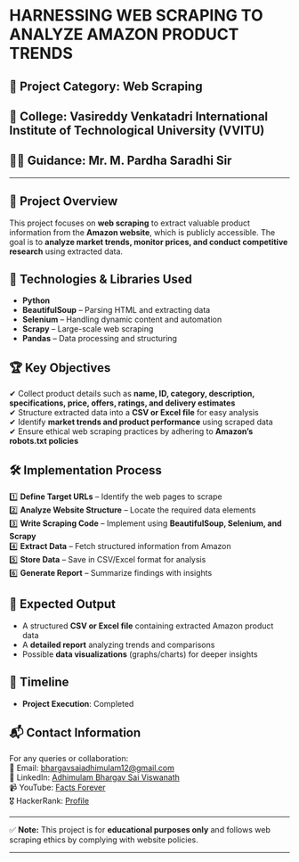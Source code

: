 # HARNESSING WEB SCRAPING TO ANALYZE AMAZON PRODUCT TRENDS

## 📌 Project Category: Web Scraping  
## 🏫 College: Vasireddy Venkatadri International Institute of Technological University (VVITU)  
## 👨‍🏫 Guidance: Mr. M. Pardha Saradhi Sir  

---

## 📖 Project Overview
This project focuses on **web scraping** to extract valuable product information from the **Amazon website**, which is publicly accessible. The goal is to **analyze market trends, monitor prices, and conduct competitive research** using extracted data.

## 🔧 Technologies & Libraries Used
- **Python**
- **BeautifulSoup** – Parsing HTML and extracting data
- **Selenium** – Handling dynamic content and automation
- **Scrapy** – Large-scale web scraping
- **Pandas** – Data processing and structuring

## 🏆 Key Objectives
✔ Collect product details such as **name, ID, category, description, specifications, price, offers, ratings, and delivery estimates**  
✔ Structure extracted data into a **CSV or Excel file** for easy analysis  
✔ Identify **market trends and product performance** using scraped data  
✔ Ensure ethical web scraping practices by adhering to **Amazon’s robots.txt policies**  

## 🛠 Implementation Process
1️⃣ **Define Target URLs** – Identify the web pages to scrape  
2️⃣ **Analyze Website Structure** – Locate the required data elements  
3️⃣ **Write Scraping Code** – Implement using **BeautifulSoup, Selenium, and Scrapy**  
4️⃣ **Extract Data** – Fetch structured information from Amazon  
5️⃣ **Store Data** – Save in CSV/Excel format for analysis  
6️⃣ **Generate Report** – Summarize findings with insights  

## 📂 Expected Output
- A structured **CSV or Excel file** containing extracted Amazon product data  
- A **detailed report** analyzing trends and comparisons  
- Possible **data visualizations** (graphs/charts) for deeper insights  

## 📅 Timeline
- **Project Execution**: Completed    

## 📬 Contact Information
For any queries or collaboration:  
📧 Email: bhargavsaiadhimulam12@gmail.com  
🔗 LinkedIn: [Adhimulam Bhargav Sai Viswanath](https://www.linkedin.com/in/adhimulambhargavsaiviswanath/)  
📹 YouTube: [Facts Forever](https://www.youtube.com/@factsforever4974)  
🎖 HackerRank: [Profile](https://www.hackerrank.com/profile/bhargavsai_2005)  

---

✅ **Note:** This project is for **educational purposes only** and follows web scraping ethics by complying with website policies.  

---
